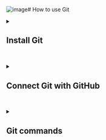 ![image](https://github.com/DenisBuserski/Git/assets/81383938/d6ebd719-c864-4e53-b859-5114f1b582cc)# How to use Git


<details>
<summary><h2>Install Git</h2></summary>
<br>
     
1. To install Git visit - https://git-scm.com/
2. Follow the below steps for the installation

     ![step-1](git-steps/g-1.png) 
     
     ![step-2](git-steps/g-2.png)

     ![step-3](git-steps/g-3.png)

     ![step-4](git-steps/g-4.png)

     ![step-5](git-steps/g-5.png)
 
     ![step-6](git-steps/g-6.png)

     ![step-7](git-steps/g-7.png)

     ![step-8](git-steps/g-8.png)

     ![step-9](git-steps/g-9.png)

     ![step-10](git-steps/g-10.png)

     ![step-11](git-steps/g-11.png)

     ![step-12](git-steps/g-12.png)

     ![step-13](git-steps/g-13.png)

     ![step-14](git-steps/g-14.png)

     ![step-15](git-steps/g-15.png)

     ![step-16](git-steps/g-16.png)
     
     ![step-17](git-steps/g-17.png)
</details>

##

<details>
<summary><h2>Connect Git with GitHub</h2></summary>
<br>

hey
hey
hey
</details>

##

<details>
<summary><h2>Git commands</h2></summary>
<br>

1. Create a folder on your Desktop named "test"

2. Right click on it and select "Git Bash Here"

   ![1](git-commands/w-1.png)

4. Open the folder "test"

5. In the Git console write the command
   ```
   git init
   ```
   This command created a Local repository on your PC
   
   ![2](git-commands/w-2.png)

5. Create "file-1.txt" in the "test" folder 
   ```
   touch file-1.txt
   ```
   ![3](git-commands/w-3.png)

6. Lets check the status of our Local repository
   ```
   git status
   ```
   ![4](git-commands/w-4.png)

   From the result we got, it can be seen that we don't have any commits and we have 1 untracked files.

7. As mentioned in the result we got from the previous point we need to use:
   ```
   git add file-1.txt
   ```
   ![5](git-commands/w-5.png)

8. Lets check the status again
   ```
   git status
   ```
   
   ![6](git-commands/w-6.png)

9. Commit the changes
   ```
   git commit -m "Add text file"
   ```
   ```
   git commit -m "[Message]"
   ```

   ![7](git-commands/w-7.png)
   
   From the above message we can see that we have added a new commit call "Add text file" and we have changed 1 file(file-1.txt)

10. Check the status
   ```
   git status
   ```
   
   ![8](git-commands/w-8.png)

</details>
